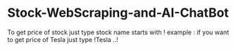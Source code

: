 # Stock-WebScraping-and-AI-ChatBot

To get price of stock just type stock name starts with ! example : if you want to get price of Tesla just type !Tesla ..!
